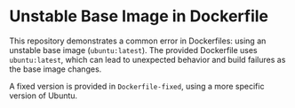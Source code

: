 # Unstable Base Image in Dockerfile

This repository demonstrates a common error in Dockerfiles: using an unstable base image (`ubuntu:latest`).  The provided Dockerfile uses `ubuntu:latest`, which can lead to unexpected behavior and build failures as the base image changes.

A fixed version is provided in `Dockerfile-fixed`, using a more specific version of Ubuntu.